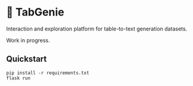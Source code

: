 # 🧞 TabGenie

Interaction and exploration platform for table-to-text generation datasets.

Work in progress.

## Quickstart
```
pip install -r requirements.txt
flask run
```